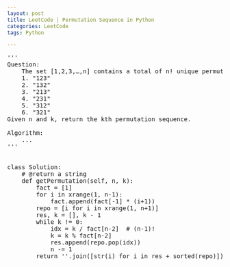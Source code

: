 ```yaml
---
layout: post
title: LeetCode | Permutation Sequence in Python
categories: LeetCode
tags: Python

---
```

<!-- import js for mathjax -->
<script src="http://cdn.mathjax.org/mathjax/latest/MathJax.js?config=default"></script>
<script type="text/x-mathjax-config">
MathJax.Hub.Config({
tex2jax: {inlineMath: [['$','$'], ['\\(','\\)']]}
});
</script>


<pre>
'''
Question:
    The set [1,2,3,…,n] contains a total of n! unique permutations. By listing and labeling all of the permutations in order. We get the following sequence (ie, for n = 3):
    1. "123"
    2. "132"
    3. "213"
    4. "231"
    5. "312"
    6. "321"
Given n and k, return the kth permutation sequence.

Algorithm:
    ...
'''


class Solution:
    # @return a string
    def getPermutation(self, n, k):
        fact = [1]
        for i in xrange(1, n-1):
            fact.append(fact[-1] * (i+1))
        repo = [i for i in xrange(1, n+1)]
        res, k = [], k - 1
        while k != 0:
            idx = k / fact[n-2]  # (n-1)!
            k = k % fact[n-2]
            res.append(repo.pop(idx))
            n -= 1
        return ''.join([str(i) for i in res + sorted(repo)])
</pre>

